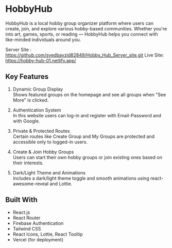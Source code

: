 # HobbyHub

HobbyHub is a local hobby group organizer platform where users can create, join, and explore various hobby-based communities. Whether you're into art, games, sports, or reading — HobbyHub helps you connect with like-minded individuals around you.

Server Site : https://github.com/syedbayzid82849/Hobby_Hub_Server_site.git
Live Site: https://hobby-hub-01.netlify.app/

## Key Features
1. Dynamic Group Display  
   Shows featured groups on the homepage and see all groups when "See More" is clicked.

2. Authentication System  
   In this website users can log-in and register with Email-Password and with Google.

3. Private & Protected Routes  
   Certain routes like Create Group and My Groups are protected and accessible only to logged-in users.

4. Create & Join Hobby Groups  
   Users can start their own hobby groups or join existing ones based on their interests.

5. Dark/Light Theme and Animations  
   Includes a dark/light theme toggle and smooth animations using react-awesome-reveal and Lottie.

## Built With
- React.js  
- React Router  
- Firebase Authentication  
- Tailwind CSS  
- React Icons, Lottie, React Tooltip  
- Vercel (for deployment)
